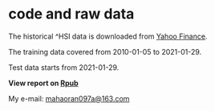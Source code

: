 # code and raw data


The historical ^HSI data is downloaded from [Yahoo Finance](https://finance.yahoo.com/quote/%5EHSI/history?p=%5EHSI).

The training data covered from 2010-01-05 to 2021-01-29. 

Test data starts from 2021-01-29.

**View report on [Rpub](https://rpubs.com/ma-haoran/732973)**

My e-mail: mahaoran097a@163.com 

